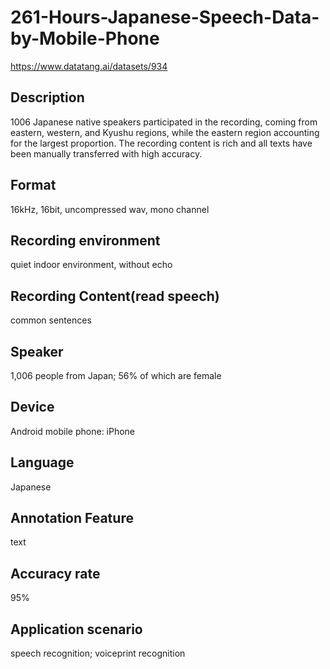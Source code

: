 # 261-Hours-Japanese-Speech-Data-by-Mobile-Phone
https://www.datatang.ai/datasets/934
## Description
1006 Japanese native speakers participated in the recording, coming from eastern, western, and Kyushu regions, while the eastern region accounting for the largest proportion. The recording content is rich and all texts have been manually transferred with high accuracy.

## Format
16kHz, 16bit, uncompressed wav, mono channel

## Recording environment
quiet indoor environment, without echo

## Recording Content(read speech)
common sentences

## Speaker
1,006 people from Japan; 56% of which are female

## Device
Android mobile phone: iPhone

## Language
Japanese

## Annotation Feature
text

## Accuracy rate
95%

## Application scenario
speech recognition; voiceprint recognition
